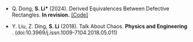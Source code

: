 - Q. Dong, <strong>S. Li*</strong> (2024). Derived Equivalences Between Defective Rectangles. <strong>In revision.</strong> [[Code]](https://github.com/shunyelee/DEBDF)

- Y.  Liu, Z. Ding, <strong>S. Li</strong> (2018). Talk About Chaos. <strong> Physics and Engineering </strong>. (doi:10.3969/j.issn.1009-7104.2018.05.011)

